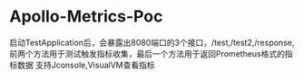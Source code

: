 # Apollo-Metrics-Poc
启动TestApplication后，会暴露出8080端口的3个接口，/test,/test2,/response,
前两个方法用于测试触发指标收集，最后一个方法用于返回Prometheus格式的指标数据
支持Jconsole,VisualVM查看指标
